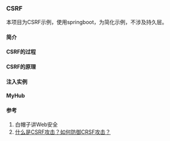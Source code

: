 ### CSRF
本项目为CSRF示例，使用springboot，为简化示例，不涉及持久层。

#### 简介

#### CSRF的过程

#### CSRF的原理


#### 注入实例


#### MyHub


#### 参考
1. 白帽子讲Web安全
1. [什么是CSRF攻击？如何防御CRSF攻击？](https://blog.csdn.net/wk52525/article/details/107859685)
